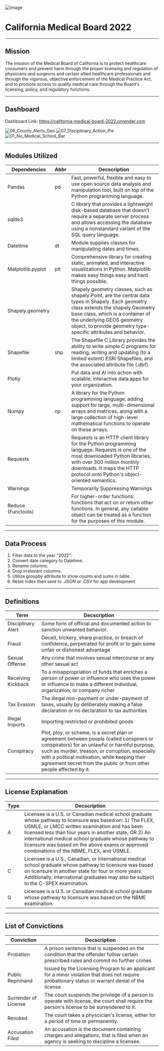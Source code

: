 ![image](https://github.com/lleiva25/California-Medical-Board-2022/assets/140974405/6041abd6-155e-4b9b-8a77-ebd15e909801)
# California Medical Board 2022
-------------------------------------------------------------------------------------------------
Mission
-------------------------------------------------------------------------------------------------
The mission of the Medical Board of California is to protect healthcare consumers and prevent harm through the proper licensing and regulation of physicians and surgeons and certain allied healthcare professionals and through the vigorous, objective enforcement of the Medical Practice Act, and to promote access to quality medical care through the Board's licensing, policy, and regulatory functions.

-------------------------------------------------------------------------------------------------
Dashboard
-------------------------------------------------------------------------------------------------
Dashboard Link: https://california-medical-board-2022.onrender.com

![06_County_Alerts_Geo](https://github.com/lleiva25/California-Medical-Board-2022/assets/140974405/13a94830-be02-4281-83ce-b35e57b2eb75)
![07_Disciplinary_Action_Pie](https://github.com/lleiva25/California-Medical-Board-2022/assets/140974405/f17ac0bf-7d7d-45fc-958f-b52b1a7eff4c)
![01_No_Medical_School_Bar](https://github.com/lleiva25/California-Medical-Board-2022/assets/140974405/be565682-c981-442b-98ee-1f651516607d)

-------------------------------------------------------------------------------------------------
Modules Utilized
-------------------------------------------------------------------------------------------------
| Dependencies | Abbr | Decscription |
|-------|------------|------------|
| Pandas | pd | Fast, powerful, flexible and easy to use open source data analysis and manipulation tool, built on top of the Python programming language.|
| sqlite3 | | C library that provides a lightweight disk-based database that doesn’t require a separate server process and allows accessing the database using a nonstandard variant of the SQL query language. |
| Datetime | dt | Module supplies classes for manipulating dates and times.|
| Matplotlib.pyplot | plt | Comprehensive library for creating static, animated, and interactive visualizations in Python. Matplotlib makes easy things easy and hard things possible.|
| Shapely.geometry | | Shapely geometry classes, such as shapely.Point, are the central data types in Shapely. Each geometry class extends the shapely.Geometry base class, which is a container of the underlying GEOS geometry object, to provide geometry type-specific attributes and behavior.|
| Shapefile | shp | The Shapefile C Library provides the ability to write simple C programs for reading, writing and updating (to a limited extent) ESRI Shapefiles, and the associated attribute file (.dbf).|
| Plotly| | Put data and AI into action with scalable, interactive data apps for your organization.|
| Numpy | np | A library for the Python programming language, adding support for large, multi-dimensional arrays and matrices, along with a large collection of high-level mathematical functions to operate on these arrays.|
| Requests| | Requests is an HTTP client library for the Python programming language. Requests is one of the most downloaded Python libraries, with over 300 million monthly downloads. It maps the HTTP protocol onto Python's object-oriented semantics. |
| Warnings| | Temporarily Suppressing Warnings |
| Reduce (Functools) | | For higher-order functions: functions that act on or return other functions. In general, any callable object can be treated as a function for the purposes of this module.|

-------------------------------------------------------------------------------------------------
Data Process
-------------------------------------------------------------------------------------------------
1. Filter data to the year "2022".
2. Convert date category to Datetime.
3. Rename columns.
4. Drop irrelevant columns.
5. Utilize groupby attribute to show counts and sums in table.
6. Reset index then save to .JSON or .CSV for app development
   
-------------------------------------------------------------------------------------------------
Definitions
-------------------------------------------------------------------------------------------------
| Term | Decscription |
|-------|------------|
| Disciplinary Alert | Some form of official and documented action to sanction unwanted behavior. |
| Fraud| Deceit, trickery, sharp practice, or breach of confidence, perpetrated for profit or to gain some unfair or dishonest advantage |
| Sexual Offense| Any crime that involves sexual intercourse or any other sexual act|
| Receiving Kickback | To a misappropriation of funds that enriches a person of power or influence who uses the power or influence to make a different individual, organization, or company richer |
| Tax Evasion | The illegal non-payment or under-payment of taxes, usually by deliberately making a false declaration or no declaration to tax authorities|
| Illegal Imports| Importing restricted or prohibited goods|
| Conspiracy | Plot, ploy, or scheme, is a secret plan or agreement between people (called conspirers or conspirators) for an unlawful or harmful purpose, such as murder, treason, or corruption, especially with a political motivation, while keeping their agreement secret from the public or from other people affected by it. |

-------------------------------------------------------------------------------------------------
License Explanation
-------------------------------------------------------------------------------------------------
| Type | Decscription |
| ------------- | ------------- |
|A  | Licensee is a U.S. or Canadian medical school graduate whose pathway to licensure was based on: 1) The FLEX, USMLE, or LMCC written examination and has been licensed less than four years in another state, OR 2) An international medical school graduate whose pathway to licensure was based on the above exams or approved combinations of the NBME, FLEX, and USMLE.|
|C  | Licensee is a U.S., Canadian, or international medical school graduate whose pathway to licensure was based on licensure in another state for four or more years. Additionally, international graduates may also be subject to the C-SPEX examination.|
|G  | Licensee is a U.S. or Canadian medical school graduate whose pathway to licensure was based on the NBME examination.|

-------------------------------------------------------------------------------------------------
List of Convictions
-------------------------------------------------------------------------------------------------
| Conviction | Decscription |
| ------------- | ------------- |
| Probation | A prison sentence that is suspended on the condition that the offender follow certain prescribed rules and commit no further crimes |
| Public Reprimand | Issued by the Licensing Program to an applicant for a minor violation that does not require probationary status or warrant denial of the license |
| Surrender of License | The court suspends the privilege of a person to operate with license, the court shall require the person's license to be surrendered to it.|
| Revoked | The court takes a physcician's license, either for a period of time or permanently.|
| Accusation Filed | An accusation is the document containing charges and allegations, that is filed when an agency is seeking to discipline a licensee.|
